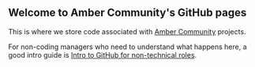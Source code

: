 ## Welcome to Amber Community's GitHub pages

This is where we store code associated with [Amber Community](https://ambercommunity.org.au/) projects.

For non-coding managers who need to understand what happens here, a good intro guide is [Intro to GitHub for non-technical roles](https://ben.balter.com/2023/03/02/github-for-non-technical-roles/).

<!--

**Here are some ideas to get you started:**

🙋‍♀️ A short introduction - what is your organization all about?
🌈 Contribution guidelines - how can the community get involved?
👩‍💻 Useful resources - where can the community find your docs? Is there anything else the community should know?
🍿 Fun facts - what does your team eat for breakfast?
🧙 Remember, you can do mighty things with the power of [Markdown](https://docs.github.com/github/writing-on-github/getting-started-with-writing-and-formatting-on-github/basic-writing-and-formatting-syntax)
-->
